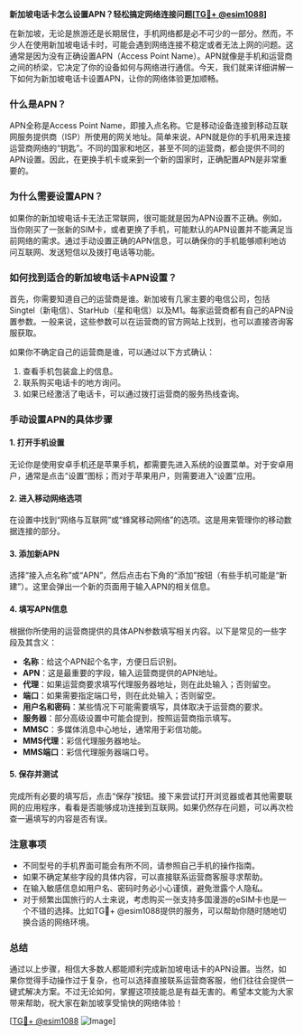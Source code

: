 **新加坡电话卡怎么设置APN？轻松搞定网络连接问题[[TG💪+ @esim1088](https://t.me/s/esim1088)]**

在新加坡，无论是旅游还是长期居住，手机网络都是必不可少的一部分。然而，不少人在使用新加坡电话卡时，可能会遇到网络连接不稳定或者无法上网的问题。这通常是因为没有正确设置APN（Access Point Name）。APN就像是手机和运营商之间的桥梁，它决定了你的设备如何与网络进行通信。今天，我们就来详细讲解一下如何为新加坡电话卡设置APN，让你的网络体验更加顺畅。

### 什么是APN？

APN全称是Access Point Name，即接入点名称。它是移动设备连接到移动互联网服务提供商（ISP）所使用的网关地址。简单来说，APN就是你的手机用来连接运营商网络的“钥匙”。不同的国家和地区，甚至不同的运营商，都会提供不同的APN设置。因此，在更换手机卡或来到一个新的国家时，正确配置APN是非常重要的。

### 为什么需要设置APN？

如果你的新加坡电话卡无法正常联网，很可能就是因为APN设置不正确。例如，当你刚买了一张新的SIM卡，或者更换了手机，可能默认的APN设置并不能满足当前网络的需求。通过手动设置正确的APN信息，可以确保你的手机能够顺利地访问互联网、发送短信以及拨打电话等功能。

### 如何找到适合的新加坡电话卡APN设置？

首先，你需要知道自己的运营商是谁。新加坡有几家主要的电信公司，包括Singtel（新电信）、StarHub（星和电信）以及M1。每家运营商都有自己的APN设置参数。一般来说，这些参数可以在运营商的官方网站上找到，也可以直接咨询客服获取。

如果你不确定自己的运营商是谁，可以通过以下方式确认：
1. 查看手机包装盒上的信息。
2. 联系购买电话卡的地方询问。
3. 如果已经激活了电话卡，可以通过拨打运营商的服务热线查询。

### 手动设置APN的具体步骤

#### 1. 打开手机设置
无论你是使用安卓手机还是苹果手机，都需要先进入系统的设置菜单。对于安卓用户，通常是点击“设置”图标；而对于苹果用户，则需要进入“设置”应用。

#### 2. 进入移动网络选项
在设置中找到“网络与互联网”或“蜂窝移动网络”的选项。这是用来管理你的移动数据连接的部分。

#### 3. 添加新APN
选择“接入点名称”或“APN”，然后点击右下角的“添加”按钮（有些手机可能是“新建”）。这里会弹出一个新的页面用于输入APN的相关信息。

#### 4. 填写APN信息
根据你所使用的运营商提供的具体APN参数填写相关内容。以下是常见的一些字段及其含义：

- **名称**：给这个APN起个名字，方便日后识别。
- **APN**：这是最重要的字段，输入运营商提供的APN地址。
- **代理**：如果运营商要求填写代理服务器地址，则在此处输入；否则留空。
- **端口**：如果需要指定端口号，则在此处输入；否则留空。
- **用户名和密码**：某些情况下可能需要填写，具体取决于运营商的要求。
- **服务器**：部分高级设置中可能会提到，按照运营商指示填写。
- **MMSC**：多媒体消息中心地址，通常用于彩信功能。
- **MMS代理**：彩信代理服务器地址。
- **MMS端口**：彩信代理服务器端口号。

#### 5. 保存并测试
完成所有必要的填写后，点击“保存”按钮。接下来尝试打开浏览器或者其他需要联网的应用程序，看看是否能够成功连接到互联网。如果仍然存在问题，可以再次检查一遍填写的内容是否有误。

### 注意事项

- 不同型号的手机界面可能会有所不同，请参照自己手机的操作指南。
- 如果不确定某些字段的具体内容，可以直接联系运营商客服寻求帮助。
- 在输入敏感信息如用户名、密码时务必小心谨慎，避免泄露个人隐私。
- 对于频繁出国旅行的人士来说，考虑购买一张支持多国漫游的eSIM卡也是一个不错的选择。比如TG💪+ @esim1088提供的服务，可以帮助你随时随地切换合适的网络环境。

### 总结

通过以上步骤，相信大多数人都能顺利完成新加坡电话卡的APN设置。当然，如果你觉得手动操作过于复杂，也可以选择直接联系运营商客服，他们往往会提供一键式解决方案。不过无论如何，掌握这项技能总是有益无害的。希望本文能为大家带来帮助，祝大家在新加坡享受愉快的网络体验！

[[TG💪+ @esim1088](https://t.me/s/esim1088) ![Image](https://i.postimg.cc/4NQfJmqS/Snipaste-2025-05-13-00-14-12.png)]